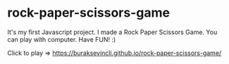 # rock-paper-scissors-game
It's my first Javascript project. I made a Rock Paper Scissors Game. You can play with computer. Have FUN! :)

Click to play => https://buraksevincli.github.io/rock-paper-scissors-game/
